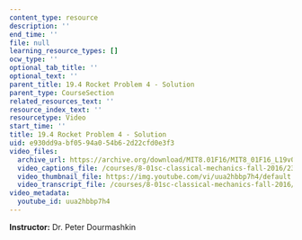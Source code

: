 ```yaml
---
content_type: resource
description: ''
end_time: ''
file: null
learning_resource_types: []
ocw_type: ''
optional_tab_title: ''
optional_text: ''
parent_title: 19.4 Rocket Problem 4 - Solution
parent_type: CourseSection
related_resources_text: ''
resource_index_text: ''
resourcetype: Video
start_time: ''
title: 19.4 Rocket Problem 4 - Solution
uid: e930dd9a-bf05-94a0-54b6-2d22cfd0e3f3
video_files:
  archive_url: https://archive.org/download/MIT8.01F16/MIT8_01F16_L19v04_360p.mp4
  video_captions_file: /courses/8-01sc-classical-mechanics-fall-2016/232f32d79e0a59aabd5bddea370961f0_uua2hbbp7h4.vtt
  video_thumbnail_file: https://img.youtube.com/vi/uua2hbbp7h4/default.jpg
  video_transcript_file: /courses/8-01sc-classical-mechanics-fall-2016/8d8645b54b5d126ac4a7d9f1d1d1fe5b_uua2hbbp7h4.pdf
video_metadata:
  youtube_id: uua2hbbp7h4
---
```


**Instructor:** Dr. Peter Dourmashkin